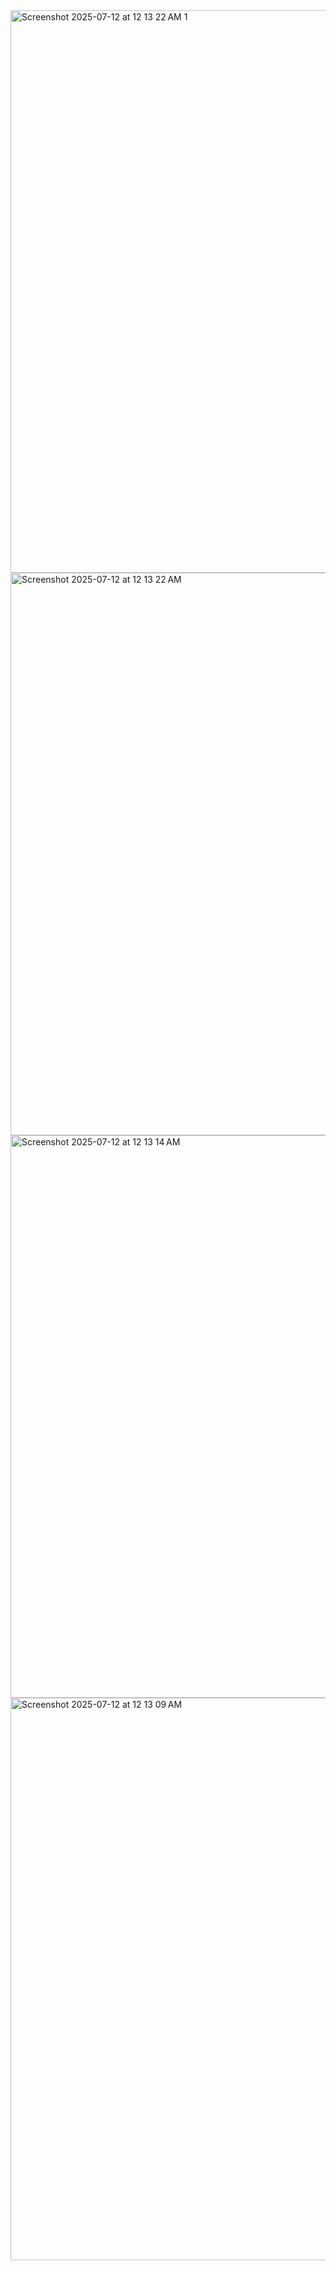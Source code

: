 <img width="1440" height="900" alt="Screenshot 2025-07-12 at 12 13 22 AM 1" src="https://github.com/user-attachments/assets/8d767e52-0bca-456a-92fd-de6706e48273" />
<img width="1440" height="900" alt="Screenshot 2025-07-12 at 12 13 22 AM" src="https://github.com/user-attachments/assets/d5b5cbc3-7849-4e51-95c5-6d65d968caa3" />
<img width="1440" height="900" alt="Screenshot 2025-07-12 at 12 13 14 AM" src="https://github.com/user-attachments/assets/3c845ef5-194a-4846-a8bb-33d240592100" />
<img width="1440" height="900" alt="Screenshot 2025-07-12 at 12 13 09 AM" src="https://github.com/user-attachments/assets/ccdf569e-2a4a-438b-a805-10c10d3d4e2a" />
